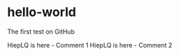 hello-world
===========

The first test on GitHub

HiepLQ is here - Comment 1
HiepLQ is here - Comment 2
